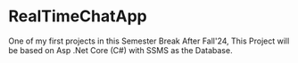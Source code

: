 # RealTimeChatApp
One of my first projects in this Semester Break After Fall'24, This Project will be based on Asp .Net Core (C#) with SSMS as the Database.
